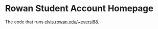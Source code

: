 # Rowan Student Account Homepage

The code that runs 
[elvis.rowan.edu/~eversl88](http://elvis.rowan.edu/~eversl88/).

